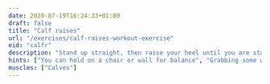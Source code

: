 ```yaml
---
date: 2020-07-19T16:24:33+01:00
draft: false
title: "Calf raises"
url: "/exercises/calf-raises-workout-exercise"
eid: "calfr"
description: "Stand up straight, then raise your heel until you are standing on your toes."
hints: ["You can hold on a chair or wall for balance", "Grabbing some weight or dumbbells will make the exercise more effective"]
muscles: ["Calves"]
---
```

